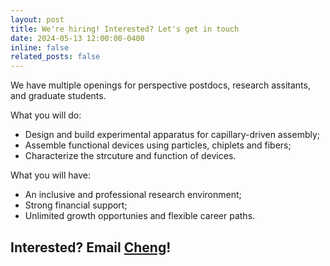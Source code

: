 ```yaml
---
layout: post
title: We're hiring! Interested? Let's get in touch
date: 2024-05-13 12:00:00-0400
inline: false
related_posts: false
---
```


We have multiple openings for perspective postdocs, research assitants, and graduate students. 

What you will do:
- Design and build experimental apparatus for capillary-driven assembly;
- Assemble functional devices using particles, chiplets and fibers;
- Characterize the strcuture and function of devices.

What you will have:
- An inclusive and professional research environment;
- Strong financial support;
- Unlimited growth opportunies and flexible career paths.

Interested? Email [Cheng](mailto:czeng2024@sinano.ac.cn)!
---


